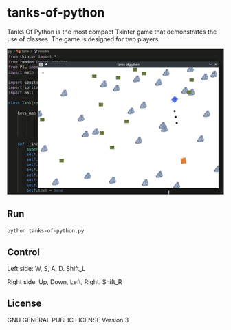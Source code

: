 # tanks-of-python

Tanks Of Python is the most compact Tkinter game that demonstrates the use of classes. The game is designed for two players.

![screenshot](https://github.com/skosachiov/tanks-of-python/blob/main/screenshot.png)

## Run

`python tanks-of-python.py`

## Control

Left side:
W, S, A, D. Shift_L

Right side:
Up, Down, Left, Right. Shift_R

## License

GNU GENERAL PUBLIC LICENSE Version 3